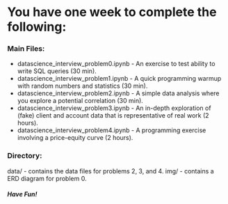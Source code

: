 # You have one week to complete the following:
 
### Main Files:
* datascience_interview_problem0.ipynb - An exercise to test ability to write SQL queries (30 min).
* datascience_interview_problem1.ipynb - A quick programming warmup with random numbers and statistics (30 min).
* datascience_interview_problem2.ipynb - A simple data analysis where you explore a potential correlation (30 min).
* datascience_interview_problem3.ipynb - An in-depth exploration of (fake) client and account data that is representative of real work (2 hours).
* datascience_interview_problem4.ipynb - A programming exercise involving a price-equity curve (2 hours).

### Directory:
data/ - contains the data files for problems 2, 3, and 4.
img/ - contains a ERD diagram for problem 0.

##### Have Fun!
